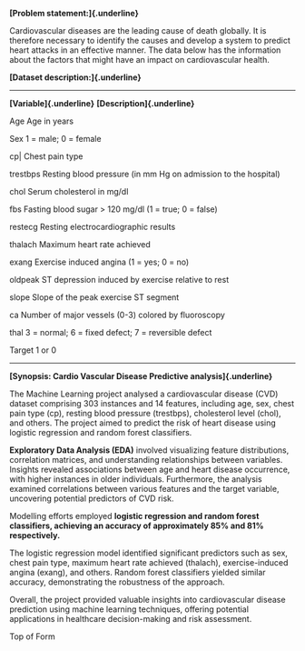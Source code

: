 **[Problem statement:]{.underline}**

Cardiovascular diseases are the leading cause of death globally. It is
therefore necessary to identify the causes and develop a system to
predict heart attacks in an effective manner. The data below has the
information about the factors that might have an impact on
cardiovascular health.

**[Dataset description:]{.underline}**

  ----------------------------------- -----------------------------------
  **[Variable]{.underline}**          **[Description]{.underline}**

  Age                                 Age in years

  Sex                                 1 = male; 0 = female

  cp\|                                Chest pain type

  trestbps                            Resting blood pressure (in mm Hg on
                                      admission to the hospital)

  chol                                Serum cholesterol in mg/dl

  fbs                                 Fasting blood sugar \> 120 mg/dl (1
                                      = true; 0 = false)

  restecg                             Resting electrocardiographic
                                      results

  thalach                             Maximum heart rate achieved

  exang                               Exercise induced angina (1 = yes; 0
                                      = no)

  oldpeak                             ST depression induced by exercise
                                      relative to rest

  slope                               Slope of the peak exercise ST
                                      segment

  ca                                  Number of major vessels (0-3)
                                      colored by fluoroscopy

  thal                                3 = normal; 6 = fixed defect; 7 =
                                      reversible defect

  Target                              1 or 0
  ----------------------------------- -----------------------------------

**[Synopsis: Cardio Vascular Disease Predictive analysis]{.underline}**

The Machine Learning project analysed a cardiovascular disease (CVD)
dataset comprising 303 instances and 14 features, including age, sex,
chest pain type (cp), resting blood pressure (trestbps), cholesterol
level (chol), and others. The project aimed to predict the risk of heart
disease using logistic regression and random forest classifiers.

**Exploratory Data Analysis (EDA)** involved visualizing feature
distributions, correlation matrices, and understanding relationships
between variables. Insights revealed associations between age and heart
disease occurrence, with higher instances in older individuals.
Furthermore, the analysis examined correlations between various features
and the target variable, uncovering potential predictors of CVD risk.

Modelling efforts employed **logistic regression and random forest
classifiers, achieving an accuracy of approximately 85% and 81%
respectively.**

The logistic regression model identified significant predictors such as
sex, chest pain type, maximum heart rate achieved (thalach),
exercise-induced angina (exang), and others. Random forest classifiers
yielded similar accuracy, demonstrating the robustness of the approach.

Overall, the project provided valuable insights into cardiovascular
disease prediction using machine learning techniques, offering potential
applications in healthcare decision-making and risk assessment.

Top of Form
